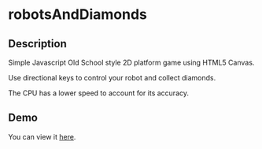 robotsAndDiamonds
=================

Description
-----------

Simple Javascript Old School style 2D platform game using HTML5 Canvas. 

Use directional keys to control your robot and collect diamonds. 

The CPU has a lower speed to account for its accuracy. 

Demo
-----------------

You can view it [here](http://yvescourtois.com/robotsAndDiamonds/).